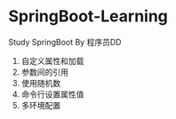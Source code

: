 # SpringBoot-Learning
Study SpringBoot By 程序员DD

1. 自定义属性和加载
2. 参数间的引用
3. 使用随机数
4. 命令行设置属性值
5. 多环境配置
